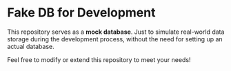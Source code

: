 # Fake DB for Development

This repository serves as a **mock database**. Just to simulate real-world data storage during the development process, without the need for setting up an actual database.



Feel free to modify or extend this repository to meet your needs!
